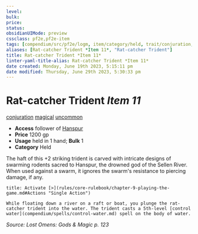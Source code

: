 ```yaml
---
level:
bulk:
price:
status:
obsidianUIMode: preview
cssclass: pf2e,pf2e-item
tags: [compendium/src/pf2e/logm, item/category/held, trait/conjuration, trait/magical, trait/uncommon]
aliases: [Rat-catcher Trident *Item 11*, "Rat-catcher Trident"]
title: Rat-catcher Trident *Item 11*
linter-yaml-title-alias: Rat-catcher Trident *Item 11*
date created: Monday, June 19th 2023, 5:15:11 pm
date modified: Thursday, June 29th 2023, 5:30:33 pm
---
```


# Rat-catcher Trident *Item 11*

[conjuration](rules/traits/conjuration.md) [magical](rules/traits/magical.md) [uncommon](rules/traits/uncommon.md)  

- **Access** follower of [Hanspur](compendium/setting/deities/hanspur-logm.md)
- **Price** 1200 gp
- **Usage** held in 1 hand; **Bulk** 1
- **Category** Held

The haft of this +2 striking trident is carved with intricate designs of swarming rodents sacred to Hanspur, the drowned god of the Sellen River. When used against a swarm, it ignores the swarm's resistance to piercing damage, if any.

```ad-embed-ability
title: Activate [>](rules/core-rulebook/chapter-9-playing-the-game.md#Actions "Single Action")

While floating down a river on a raft or boat, you plunge the rat-catcher trident into the water. The trident casts a 5th-level [control water](compendium/spells/control-water.md) spell on the body of water.
```

*Source: Lost Omens: Gods & Magic p. 123*
